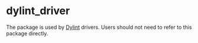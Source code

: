 # dylint_driver

The package is used by [Dylint] drivers. Users should not need to refer to this package directly.

[dylint]: https://github.com/trailofbits/dylint
